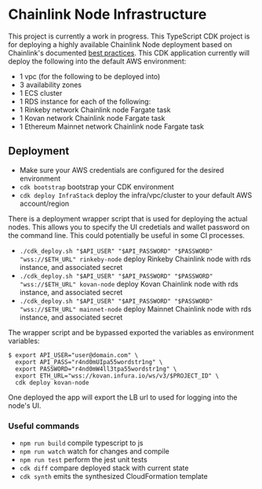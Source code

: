 # Chainlink Node Infrastructure 

This project is currently a work in progress. This TypeScript CDK project is for
deploying a highly available Chainlink Node deployment based on Chainlink's documented [best practices](https://docs.chain.link/docs/best-security-practices).
This CDK application currently will deploy the following into the default AWS environment:
- 1 vpc (for the following to be deployed into)
- 3 availability zones
- 1 ECS cluster 
- 1 RDS instance for each of the following:
- 1 Rinkeby network Chainlink node Fargate task 
- 1 Kovan network Chainlink node Fargate task 
- 1 Ethereum Mainnet network Chainlink node Fargate task 



## Deployment 
* Make sure your AWS credentials are configured for the desired environment
 * `cdk bootstrap`   bootstrap your CDK environment 
 * `cdk deploy InfraStack`  deploy the infra/vpc/cluster to your default AWS account/region
 
There is a deployment wrapper script that is used for deploying the actual nodes. This allows you to specify the UI credetials and wallet password on the command line. This could potentially be useful in some CI processes. 
 
 * `./cdk_deploy.sh "$API_USER" "$API_PASSWORD" "$PASSWORD" "wss://$ETH_URL" rinkeby-node` deploy Rinkeby Chainlink node with rds instance, and associated secret
 * `./cdk_deploy.sh "$API_USER" "$API_PASSWORD" "$PASSWORD" "wss://$ETH_URL" kovan-node` deploy Kovan Chainlink node with rds instance, and associated secret
 * `./cdk_deploy.sh "$API_USER" "$API_PASSWORD" "$PASSWORD" "wss://$ETH_URL" mainnet-node` deploy Mainnet Chainlink node with rds instance, and associated secret

The wrapper script and be bypassed exported the variables as environment variables:
```
$ export API_USER="user@domain.com" \
  export API_PASS="r4nd0mUIpa55wordstr1ng" \
  export PASSWORD="r4nd0mW4ll3tpa55wordstr1ng" \
  export ETH_URL="wss://kovan.infura.io/ws/v3/$PROJECT_ID" \
  cdk deploy kovan-node
```

One deployed the app will export the LB url to used for logging into the node's UI. 


### Useful commands
 * `npm run build`   compile typescript to js
 * `npm run watch`   watch for changes and compile
 * `npm run test`    perform the jest unit tests
 * `cdk diff`        compare deployed stack with current state
 * `cdk synth`       emits the synthesized CloudFormation template
